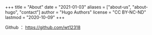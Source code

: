 +++
title = "About"
date = "2021-01-03"
aliases = ["about-us", "about-hugo", "contact"]
author = "Hugo Authors"
license = "CC BY-NC-ND"
lastmod = "2020-10-09"
+++


Github ： https://github.com/wt12318

